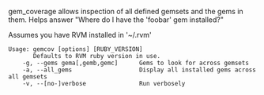 gem_coverage allows inspection of all defined gemsets and the gems in them.  Helps answer "Where do I have the 'foobar' gem installed?"

Assumes you have RVM installed in '~/.rvm'

    Usage: gemcov [options] [RUBY_VERSION]
           Defaults to RVM ruby version in use.
        -g, --gems gema[,gemb,gemc]      Gems to look for across gemsets
        -a, --all_gems                   Display all installed gems across all gemsets
        -v, --[no-]verbose               Run verbosely

